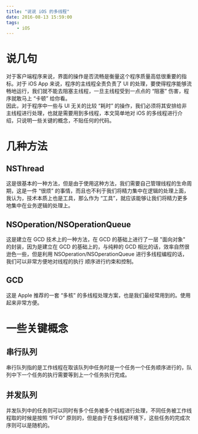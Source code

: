 ```yaml
---
title: "说说 iOS 的多线程"
date: 2016-08-13 15:59:00
tags:
	- iOS
---
```


<!--more-->
说几句
====
对于客户端程序来说，界面的操作是否流畅是衡量这个程序质量高低很重要的指标。对于 iOS App 来说，程序的主线程全责负责了 UI 的处理，要使得程序能够流畅地运行，我们就不能去阻塞主线程，一旦主线程受到一点点的 “阻塞” 伤害，程序就敢马上 “卡顿” 给你看。  
因此，对于程序中一些与 UI 无关的比较 “耗时” 的操作，我们必须将其安排给非主线程进行处理，也就是需要用到多线程，本文简单地对 iOS 的多线程进行介绍，只说明一些关键的概念，不贴任何的代码。

几种方法
====
NSThread
----
这是很基本的一种方法，但是由于使用这种方法，我们需要自己管理线程的生命周期，这是一件 “很烦” 的事情，而且也不利于我们将精力集中在逻辑的处理上面，我认为，技术本质上也是工具，那么作为 “工具”，就应该能够让我们将精力更多地集中在业务逻辑的处理上。

NSOperation/NSOperationQueue
----
这是建立在 GCD 技术上的一种方法，在 GCD 的基础上进行了一层 "面向对象" 的封装，因为是建立在 GCD 的基础上的，与纯粹的 GCD 相比的话，效率自然很逊色一些，但是利用 NSOperation/NSOperationQueue 进行多线程编程的话，我们可以非常方便地对线程的执行
顺序进行约束和控制。


GCD
----
这是 Apple 推荐的一套 “多核” 的多线程处理方案，也是我们最经常用到的。使用起来非常方便。


一些关键概念
====
串行队列
----
串行队列指的是工作线程在取该队列中任务时是一个任务一个任务顺序进行的，队列中下一个任务的执行需要等到上一个任务执行完成。


并发队列
----
并发队列中的任务则可以同时有多个任务被多个线程进行处理，不同任务被工作线程取的时候是按照 “FIFO” 原则的，但是由于在多线程环境下，这些任务的完成次序则可以是随机的。

